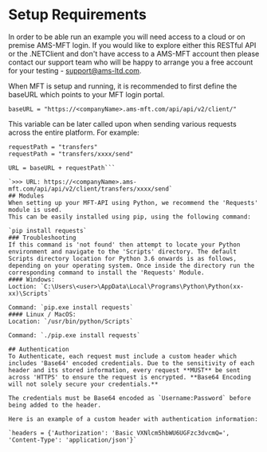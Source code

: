 # Setup Requirements
In order to be able run an example you will need access to a cloud or on premise AMS-MFT login. If you would like to explore either this RESTful API or the .NETClient and don't have access to a AMS-MFT account then please contact our support team who will be happy to arrange you a free account for your testing - support@ams-ltd.com.

When MFT is setup and running, it is recommended to first define the baseURL which points to your MFT login portal.

`baseURL = "https://<companyName>.ams-mft.com/api/api/v2/client/"`

This variable can be later called upon when sending various requests across the entire platform. For example:
```requestPath = "sent/transfers?transferid=xxxx"
requestPath = "transfers"
requestPath = "transfers/xxxx/send"

URL = baseURL + requestPath```

`>>> URL: https://<companyName>.ams-mft.com/api/api/v2/client/transfers/xxxx/send`
## Modules
When setting up your MFT-API using Python, we recommend the 'Requests' module is used.
This can be easily installed using pip, using the following command:

`pip install requests`
### Troubleshooting
If this command is 'not found' then attempt to locate your Python environment and navigate to the 'Scripts' directory. The default Scripts directory location for Python 3.6 onwards is as follows, depending on your operating system. Once inside the directory run the corresponding command to install the 'Requests' Module.
#### Windows:
Loction: `C:\Users\<user>\AppData\Local\Programs\Python\Python(xx-xx)\Scripts`

Command: `pip.exe install requests`
#### Linux / MacOS:
Location: `/usr/bin/python/Scripts`

Command: `./pip.exe install requests`

## Authentication
To Authenticate, each request must include a custom header which includes 'Base64' encoded credentials. Due to the sensitivity of each header and its stored information, every request **MUST** be sent across 'HTTPS' to ensure the request is encrypted. **Base64 Encoding will not solely secure your credentials.**

The credentials must be Base64 encoded as `Username:Password` before being added to the header.

Here is an example of a custom header with authentication information:

`headers = {'Authorization': 'Basic VXNlcm5hbWU6UGFzc3dvcmQ=', 'Content-Type': 'application/json'}`